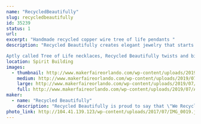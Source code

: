 ```yaml
---
name: "RecycledBeautifully"
slug: recycledbeautifully
id: 35239
status: 1
url: 
excerpt: "Handmade recycled copper wire tree of life pendants "
description: "Recycled Beautifully creates elegant jewelry that starts as garbage. Celina Ortiz and her husband find discarded television sets and deconstruct them, removing the copper and aluminum wire in the process. With this valuable material in hand, they wrap the material around stone pendants in a tree-like design. The wire spans the width of the teardrop and oval forms, framing them with delicate branches that electrifyingly extend and wrap around the stone.

Aptly called Tree of Life necklaces, Recycled Beautifully twists and binds the same design over a variety of colors and patterns. Some stones, such as the opal or abalone, have a dazzling, psychedelic feel to them. Other finishes like turquoise or agate are more conventional but equally as stunning, showcasing Earth’s amazing creations with a clever eco-friendly enclosure."
location: Spirit Building
images:
  - thumbnail: http://www.makerfaireorlando.com/wp-content/uploads/2019/07/A8CCCE76-9615-46FD-9315-0C4E38790A8B.jpeg
    medium: http://www.makerfaireorlando.com/wp-content/uploads/2019/07/A8CCCE76-9615-46FD-9315-0C4E38790A8B.jpeg
    large: http://www.makerfaireorlando.com/wp-content/uploads/2019/07/A8CCCE76-9615-46FD-9315-0C4E38790A8B.jpeg
    full: http://www.makerfaireorlando.com/wp-content/uploads/2019/07/A8CCCE76-9615-46FD-9315-0C4E38790A8B.jpeg
maker:
  - name: "Recycled Beautifully"
    description: "Recycled Beautifully is proud to say that \"We Recycle\"! All of our hand wrapped jewelry is made using recycled copper or aluminum wire that we pull out of T.V.'s that people throw in the trash. By using recycled wire we are able to not only keep these items out of the landfills but we are also able to keep our jewelry priced at amazingly low prices."
photo_link: http://104.41.139.123/wp-content/uploads/2017/07/IMG_0019.jpg
---
```

